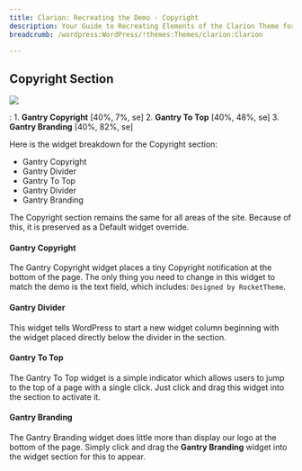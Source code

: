 ```yaml
---
title: Clarion: Recreating the Demo - Copyright
description: Your Guide to Recreating Elements of the Clarion Theme for WordPress
breadcrumb: /wordpress:WordPress/!themes:Themes/clarion:Clarion

---
```


Copyright Section
-----

![][demo2]

:	1. **Gantry Copyright** [40%, 7%, se]
	2. **Gantry To Top** [40%, 48%, se]
	3. **Gantry Branding** [40%, 82%, se]

Here is the widget breakdown for the Copyright section:

* Gantry Copyright
* Gantry Divider
* Gantry To Top
* Gantry Divider
* Gantry Branding

The Copyright section remains the same for all areas of the site. Because of this, it is preserved as a Default widget override.

#### Gantry Copyright

The Gantry Copyright widget places a tiny Copyright notification at the bottom of the page. The only thing you need to change in this widget to match the demo is the text field, which includes: `Designed by RocketTheme`. 

#### Gantry Divider

This widget tells WordPress to start a new widget column beginning with the widget placed directly below the divider in the section.

#### Gantry To Top

The Gantry To Top widget is a simple indicator which allows users to jump to the top of a page with a single click. Just click and drag this widget into the section to activate it.

#### Gantry Branding

The Gantry Branding widget does little more than display our logo at the bottom of the page. Simply click and drag the **Gantry Branding** widget into the widget section for this to appear.

[demo2]: assets/demo_9.jpeg